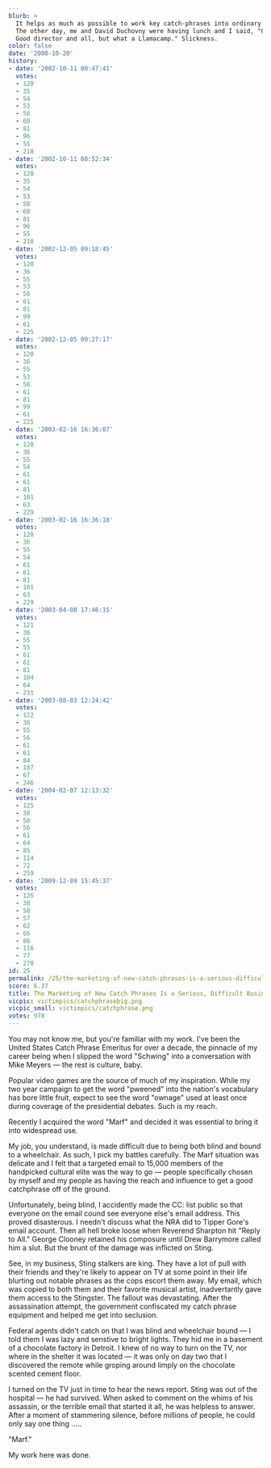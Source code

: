 ```yaml
---
blurb: >
  It helps as much as possible to work key catch-phrases into ordinary conversation.
  The other day, me and David Duchovny were having lunch and I said, "Chris Carter?
  Good director and all, but what a Llamacamp." Slickness.
color: false
date: '2000-10-20'
history:
- date: '2002-10-11 08:47:41'
  votes:
  - 120
  - 35
  - 54
  - 53
  - 58
  - 60
  - 81
  - 96
  - 55
  - 218
- date: '2002-10-11 08:52:34'
  votes:
  - 120
  - 35
  - 54
  - 53
  - 58
  - 60
  - 81
  - 96
  - 55
  - 218
- date: '2002-12-05 09:18:45'
  votes:
  - 120
  - 36
  - 55
  - 53
  - 58
  - 61
  - 81
  - 99
  - 61
  - 225
- date: '2002-12-05 09:27:17'
  votes:
  - 120
  - 36
  - 55
  - 53
  - 58
  - 61
  - 81
  - 99
  - 61
  - 225
- date: '2003-02-16 16:36:07'
  votes:
  - 120
  - 36
  - 55
  - 54
  - 61
  - 61
  - 81
  - 101
  - 63
  - 229
- date: '2003-02-16 16:36:18'
  votes:
  - 120
  - 36
  - 55
  - 54
  - 61
  - 61
  - 81
  - 101
  - 63
  - 229
- date: '2003-04-08 17:46:15'
  votes:
  - 121
  - 36
  - 55
  - 55
  - 61
  - 61
  - 81
  - 104
  - 64
  - 231
- date: '2003-08-03 12:24:42'
  votes:
  - 122
  - 36
  - 55
  - 56
  - 61
  - 61
  - 84
  - 107
  - 67
  - 246
- date: '2004-02-07 12:13:32'
  votes:
  - 125
  - 38
  - 58
  - 56
  - 61
  - 64
  - 85
  - 114
  - 72
  - 259
- date: '2009-12-09 15:45:37'
  votes:
  - 126
  - 38
  - 58
  - 57
  - 62
  - 66
  - 86
  - 116
  - 77
  - 270
id: 25
permalink: /25/the-marketing-of-new-catch-phrases-is-a-serious-difficult-business/
score: 6.37
title: The Marketing of New Catch Phrases Is a Serious, Difficult Business
vicpic: victimpics/catchphrasebig.png
vicpic_small: victimpics/catchphrase.png
votes: 978
---
```


You may not know me, but you're familiar with my work. I've been the
United States Catch Phrase Emeritus for over a decade, the pinnacle of
my career being when I slipped the word "Schwing" into a conversation
with Mike Meyers — the rest is culture, baby.

Popular video games are the source of much of my inspiration. While my
two year campaign to get the word "pweened" into the nation's vocabulary
has bore little fruit, expect to see the word "ownage" used at least
once during coverage of the presidential debates. Such is my reach.

Recently I acquired the word "Marf" and decided it was essential to
bring it into widespread use.

My job, you understand, is made difficult due to being both blind and
bound to a wheelchair. As such, I pick my battles carefully. The Marf
situation was delicate and I felt that a targeted email to 15,000
members of the handpicked cultural elite was the way to go — people
specifically chosen by myself and my people as having the reach and
influence to get a good catchphrase off of the ground.

Unfortunately, being blind, I accidently made the CC: list public so
that everyone on the email cound see everyone else's email address. This
proved disasterous. I needn't discuss what the NRA did to Tipper Gore's
email account. Then all hell broke loose when Reverend Sharpton hit
"Reply to All." George Clooney retained his composure until Drew
Barrymore called him a slut. But the brunt of the damage was inflicted
on Sting.

See, in my business, Sting stalkers are king. They have a lot of pull
with their friends and they're likely to appear on TV at some point in
their life blurting out notable phrases as the cops escort them away. My
email, which was copied to both them and their favorite musical artist,
inadvertantly gave them access to the Stingster. The fallout was
devastating. After the assassination attempt, the government confiscated
my catch phrase equipment and helped me get into seclusion.

Federal agents didn't catch on that I was blind and wheelchair bound —
I told them I was lazy and senstive to bright lights. They hid me in a
basement of a chocolate factory in Detroit. I knew of no way to turn on
the TV, nor where in the shelter it was located — it was only on day
two that I discovered the remote while groping around limply on the
chocolate scented cement floor.

I turned on the TV just in time to hear the news report. Sting was out
of the hospital — he had survived. When asked to comment on the whims
of his assassin, or the terrible email that started it all, he was
helpless to answer. After a moment of stammering silence, before
millions of people, he could only say one thing .....

"Marf."

My work here was done.